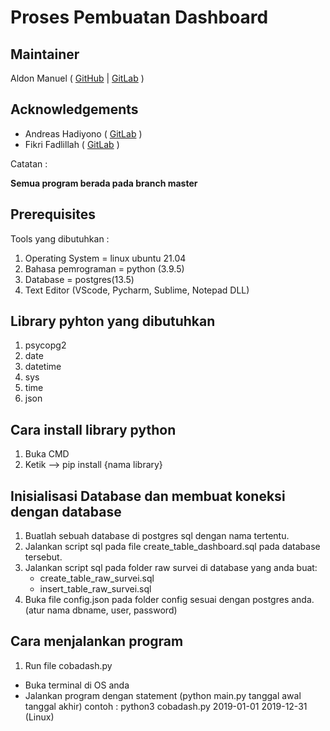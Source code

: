 # Proses Pembuatan Dashboard

## Maintainer
Aldon Manuel ( [GitHub](https://github.com/aldonmanuel) | [GitLab](https://gitlab.com/aldonmanuel) )

## Acknowledgements
- Andreas Hadiyono ( [GitLab](https://gitlab.com/Hadiyono) )
- Fikri Fadlillah ( [GitLab](https://gitlab.com/fikrifadlillah) )

Catatan :

**Semua program berada pada branch master**

## Prerequisites

Tools yang dibutuhkan :

1. Operating System     = linux ubuntu 21.04
2. Bahasa pemrograman   = python (3.9.5)
3. Database 		= postgres(13.5)
4. Text Editor          (VScode, Pycharm, Sublime, Notepad DLL)

## Library pyhton yang dibutuhkan

1. psycopg2
2. date
3. datetime
4. sys
5. time
6. json

## Cara install library python

1. Buka CMD
2. Ketik --> pip install {nama library}

## Inisialisasi Database dan membuat koneksi dengan database

1. Buatlah sebuah database di postgres sql dengan nama tertentu.
2. Jalankan script sql pada file create_table_dashboard.sql pada database tersebut.
3. Jalankan script sql pada folder raw survei di database yang anda buat:
    - create_table_raw_survei.sql
    - insert_table_raw_survei.sql
4. Buka file config.json pada folder config sesuai dengan postgres anda. (atur nama dbname, user, password)

## Cara menjalankan program

1. Run file cobadash.py
- Buka terminal di OS anda
- Jalankan program dengan statement (python main.py tanggal awal tanggal akhir)
    contoh : python3 cobadash.py 2019-01-01 2019-12-31 (Linux)
